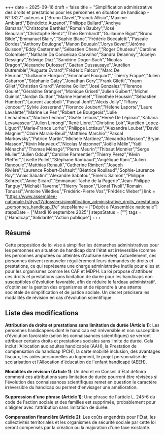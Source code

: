 +++
date = 2025-09-16
draft = false
title = "Simplification administrative des droits et prestations pour les personnes en situation de handicap - N° 1827"
auteurs = ["Bruno Clavet","Franck Allisio","Maxime Amblard","Bénédicte Auzanot","Philippe Ballard","Anchya Bamana","Christophe Barthès","Romain Baubry","José Beaurain","Christophe Bentz","Théo Bernhardt","Guillaume Bigot","Bruno Bilde","Emmanuel Blairy","Sophie Blanc","Frédéric Boccaletti","Pascale Bordes","Anthony Boulogne","Manon Bouquin","Jorys Bovet","Jérôme Buisson","Eddy Casterman","Sébastien Chenu","Roger Chudeau","Caroline Colombier","Nathalie Da Conceicao Carvalho","Sandra Delannoy","Jocelyn Dessigny","Edwige Diaz","Sandrine Dogor-Such","Nicolas Dragon","Alexandre Dufosset","Gaëtan Dussausaye","Aurélien Dutremble","Auguste Evrard","Frédéric Falcon","Marc De Fleurian","Guillaume Florquin","Emmanuel Fouquart","Thierry Frappé","Julien Gabarron","Stéphanie Galzy","Jonathan Gery","Frank Giletti","Yoann Gillet","Christian Girard","Antoine Golliot","José Gonzalez","Florence Goulet","Géraldine Grangier","Monique Griseti","Julien Guibert","Michel Guiniot","Jordan Guitton","Marine Hamelet","Timothée Houssin","Sébastien Humbert","Laurent Jacobelli","Pascal Jenft","Alexis Jolly","Tiffany Joncour","Sylvie Josserand","Florence Joubert","Hélène Laporte","Laure Lavalette","Marine Le Pen","Robert Le Bourgeois","Julie Lechanteux","Nadine Lechon","Gisèle Lelouis","Hervé De Lépinau","Katiana Levavasseur","Julien Limongi","René Lioret","Christine Loir","Aurélien Lopez-Liguori","Marie-France Lorho","Philippe Lottiaux","Alexandre Loubet","David Magnier","Claire Marais-Beuil","Matthieu Marchio","Pascal Markowsky","Patrice Martin","Michèle Martinez","Alexandra Masson","Bryan Masson","Kévin Mauvieux","Nicolas Meizonnet","Joëlle Mélin","Yaël Ménaché","Thomas Ménagé","Pierre Meurin","Thibaut Monnier","Serge Muller","Julien Odoul","Caroline Parmentier","Thierry Perez","Kévin Pfeffer","Lisette Pollet","Stéphane Rambaud","Angélique Ranc","Julien Rancoule","Matthias Renault","Catherine Rimbert","Joseph Rivière","Laurence Robert-Dehault","Béatrice Roullaud","Sophie-Laurence Roy","Anaïs Sabatini","Alexandre Sabatou","Emeric Salmon","Philippe Schreck","Anne Sicard","Emmanuel Taché de la Pagerie","Jean-Philippe Tanguy","Michaël Taverne","Thierry Tesson","Lionel Tivoli","Romain Tonussi","Antoine Villedieu","Frédéric-Pierre Vos","Frédéric Weber"]
link = "https://www.assemblee-nationale.fr/dyn/17/dossiers/simplification_administrative_droits_prestations_personnes_handicap_17e"
stepsName = ["Dépôt à l'Assemblée nationale"]
stepsDate = ["Mardi 16 septembre 2025"]
stepsStatus = [""]
tags = ["Handicap","Solidarité","Action publique"]
+++

## Résumé

Cette proposition de loi vise à simplifier les démarches administratives pour les personnes en situation de handicap dont l'état est irréversible (comme les personnes amputées ou atteintes d'autisme sévère). Actuellement, ces personnes doivent renouveler régulièrement leurs demandes de droits et prestations, ce qui représente une charge administrative inutile pour elles et pour les organismes comme les CAF et MDPH. La loi propose d'attribuer ces droits et prestations sans limitation de durée pour les handicaps non susceptibles d'évolution favorable, afin de réduire le fardeau administratif, d'optimiser la gestion des organismes et de répondre à une attente sociétale de simplification et de justice sociale. Un décret précisera les modalités de révision en cas d'évolution scientifique.

## Liste des modifications

**Attribution de droits et prestations sans limitation de durée (Article 1)**: Les personnes handicapées dont le handicap est irréversible et non susceptible d'évolution favorable (selon les connaissances scientifiques) se verront attribuer certains droits et prestations sociales sans limite de durée. Cela inclut l'Allocation aux adultes handicapés (AAH), la Prestation de compensation du handicap (PCH), la carte mobilité inclusion, des avantages fiscaux, les aides personnelles au logement, le projet personnalisé de scolarisation et l'Allocation d'éducation de l'enfant handicapé (AEEH).

**Modalités de révision (Article 1)**: Un décret en Conseil d'État définira comment ces attributions sans limitation de durée pourront être révisées si l'évolution des connaissances scientifiques remet en question le caractère irréversible du handicap ou permet d'envisager une amélioration.

**Suppression d'une phrase (Article 1)**: Une phrase de l'article L. 245-6 du code de l'action sociale et des familles est supprimée, probablement pour s'aligner avec l'attribution sans limitation de durée.

**Compensation financière (Article 2)**: Les coûts engendrés pour l'État, les collectivités territoriales et les organismes de sécurité sociale par cette loi seront compensés par la création ou la majoration d'une taxe existante.
